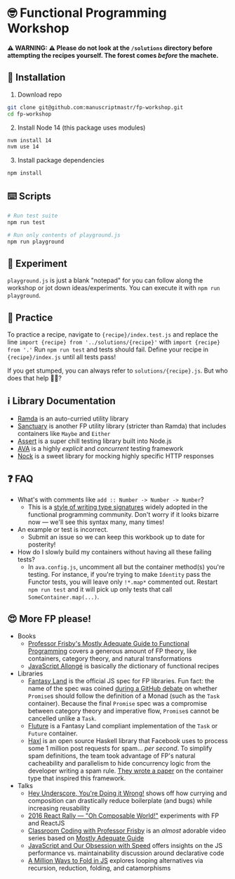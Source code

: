 # :nerd_face: Functional Programming Workshop

**:warning: WARNING: :warning: Please do not look at the `/solutions` directory before attempting the recipes yourself. The forest comes _before_ the machete.**

## :floppy_disk: Installation

1. Download repo

```bash
git clone git@github.com:manuscriptmastr/fp-workshop.git
cd fp-workshop
```

2. Install Node 14 (this package uses modules)

```bash
nvm install 14
nvm use 14
```

3. Install package dependencies

```bash
npm install
```

## :keyboard: Scripts

```bash
# Run test suite
npm run test

# Run only contents of playground.js
npm run playground
```

## :test_tube: Experiment

`playground.js` is just a blank "notepad" for you can follow along the workshop or jot down ideas/experiments. You can execute it with `npm run playground`.

## :runner: Practice

To practice a recipe, navigate to `{recipe}/index.test.js` and replace the line `import {recipe} from '../solutions/{recipe}'` with `import {recipe} from '.'` Run `npm run test` and tests should fail. Define your recipe in `{recipe}/index.js` until all tests pass!

If you get stumped, you can always refer to `solutions/{recipe}.js`. But who does that help :man_shrugging:?

## :information_source: Library Documentation

- [Ramda](https://ramdajs.com/docs/) is an auto-curried utility library
- [Sanctuary](https://sanctuary.js.org/) is another FP utility library (stricter than Ramda) that includes containers like `Maybe` and `Either`
- [Assert](https://nodejs.org/api/assert.html) is a super chill testing library built into Node.js
- [AVA](https://github.com/avajs/ava) is a highly _explicit_ and _concurrent_ testing framework
- [Nock](https://github.com/nock/nock) is a sweet library for mocking highly specific HTTP responses

## :question: FAQ

- What's with comments like `add :: Number -> Number -> Number`?
  - This is a [style of writing type signatures](https://github.com/ramda/ramda/wiki/Type-Signatures) widely adopted in the functional programming community. Don't worry if it looks bizarre now — we'll see this syntax many, many times!
- An example or test is incorrect.
  - Submit an issue so we can keep this workbook up to date for posterity!
- How do I slowly build my containers without having all these failing tests?
  - In `ava.config.js`, uncomment all but the container method(s) you're testing. For instance, if you're trying to make `Identity` pass the Functor tests, you will leave only `!*.map*` commented out. Restart `npm run test` and it will pick up only tests that call `SomeContainer.map(...)`.

## :heart_eyes: More FP please!

- Books
  - [Professor Frisby's Mostly Adequate Guide to Functional Programming](https://mostly-adequate.gitbooks.io/mostly-adequate-guide/) covers a generous amount of FP theory, like containers, category theory, and natural transformations
  - [JavaScript Allongé](https://leanpub.com/javascriptallongesix/read) is basically _the_ dictionary of functional recipes
- Libraries
  - [Fantasy Land](https://github.com/fantasyland/fantasy-land/) is the official JS spec for FP libraries. Fun fact: the name of the spec was coined [during a GitHub debate](https://github.com/promises-aplus/promises-spec/issues/94#issuecomment-16176966) on whether `Promise`s should follow the definition of a Monad (such as the `Task` container). Because the final `Promise` spec was a compromise between category theory and imperative flow, `Promise`s cannot be cancelled unlike a `Task`.
  - [Fluture](https://github.com/fluture-js/Fluture) is a Fantasy Land compliant implementation of the `Task` or `Future` container.
  - [Haxl](https://github.com/facebook/Haxl) is an open source Haskell library that Facebook uses to process some 1 million post requests for spam... _per second_. To simplify spam definitions, the team took advantage of FP's natural cacheability and parallelism to hide concurrency logic from the developer writing a spam rule. [They wrote a paper](http://simonmar.github.io/bib/papers/haxl-icfp14.pdf) on the container type that inspired this framework.
- Talks
  - [Hey Underscore, You're Doing it Wrong!](https://www.youtube.com/watch?v=m3svKOdZijA) shows off how currying and composition can drastically reduce boilerplate (and bugs) while increasing reusability
  - [2016 React Rally — "Oh Composable World!"](https://www.youtube.com/watch?v=SfWR3dKnFIo) experiments with FP and ReactJS
  - [Classroom Coding with Professor Frisby](https://www.youtube.com/watch?v=h_tkIpwbsxY) is an _almost_ adorable video series based on [Mostly Adequate Guide](https://mostly-adequate.gitbooks.io/mostly-adequate-guide/)
  - [JavaScript and Our Obsession with Speed](https://www.youtube.com/watch?v=0wgDGTgOPds) offers insights on the JS performance vs. maintainability discussion around declarative code
  - [A Million Ways to Fold in JS](https://www.youtube.com/watch?v=JZSoPZUoR58) explores looping alternatives via recursion, reduction, folding, and catamorphisms
